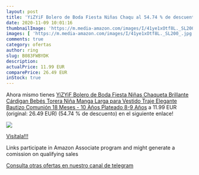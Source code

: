 ```yaml
---
layout: post
title: 'YiZYiF Bolero de Boda Fiesta Niñas Chaqu al 54.74 % de descuento'
date: 2020-11-09 10:01:16
thumbnailImage: 'https://m.media-amazon.com/images/I/41ye1xOtf8L._SL200_.jpg'
images: [ 'https://m.media-amazon.com/images/I/41ye1xOtf8L._SL200_.jpg' ]
comments: true
category: ofertas
author: ring
slug: B083FWBYDK
description:
actualPrice: 11.99 EUR
comparePrice: 26.49 EUR
inStock: true
---
```


Ahora mismo tienes [YiZYiF Bolero de Boda Fiesta Niñas Chaqueta Brillante Cárdigan Bebés Torera Niña Manga Larga para Vestido Traje Elegante Bautizo Comunión 18 Meses - 10 Años Plateado 8-9 Años](https://www.amazon.es/dp/B083FWBYDK/?tag=tolees-21) a 11.99 EUR (original: 26.49 EUR) (54.74 %  de descuento) en el siguiente enlace!

[![](https://m.media-amazon.com/images/I/41ye1xOtf8L._SL200_.jpg)](https://www.amazon.es/dp/B083FWBYDK/?tag=tolees-21)

[Visítala!!!](https://www.amazon.es/dp/B083FWBYDK/?tag=tolees-21)

Links participate in Amazon Associate program and might generate a comission on qualifying sales

[Consulta otras ofertas en nuestro canal de telegram](https://t.me/s/ofertas25)
